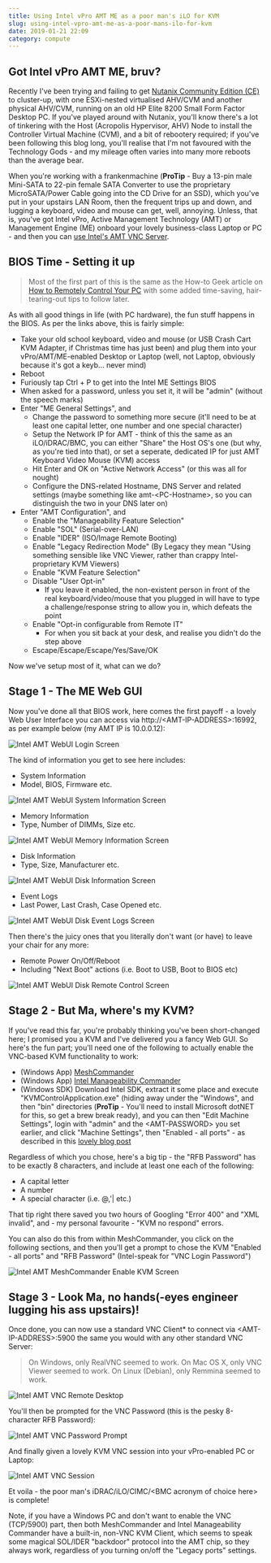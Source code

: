 ```yaml
---
title: Using Intel vPro AMT ME as a poor man's iLO for KVM
slug: using-intel-vpro-amt-me-as-a-poor-mans-ilo-for-kvm
date: 2019-01-21 22:09
category: compute
---
```


## Got Intel vPro AMT ME, bruv?
Recently I've been trying and failing to get [Nutanix Community Edition (CE)](https://www.nutanix.com/products/community-edition/) to cluster-up, with one ESXi-nested virtualised AHV/CVM and another physical AHV/CVM, running on an old HP Elite 8200 Small Form Factor Desktop PC. If you've played around with Nutanix, you'll know there's a lot of tinkering with the Host (Acropolis Hypervisor, AHV) Node to install the Controller Virtual Machine (CVM), and a bit of rebootery required; if you've been following this blog long, you'll realise that I'm not favoured with the Technology Gods - and my mileage often varies into many more reboots than the average bear.

When you're working with a frankenmachine (**ProTip** - Buy a 13-pin male Mini-SATA to 22-pin female SATA Converter to use the proprietary MicroSATA/Power Cable going into the CD Drive for an SSD), which you've put in your upstairs LAN Room, then the frequent trips up and down, and lugging a keyboard, video and mouse can get, well, annoying. Unless, that is, you've got Intel vPro, Active Management Technology (AMT) or Management Engine (ME) onboard your lovely business-class Laptop or PC - and then you can [use Intel's AMT VNC Server](https://blog.michael.kuron-germany.de/2011/10/using-intel-amts-vnc-server/).

## BIOS Time - Setting it up
> Most of the first part of this is the same as the How-to Geek article on [How to Remotely Control Your PC](https://www.howtogeek.com/56538/how-to-remotely-control-your-pc-even-when-it-crashes/) with some added time-saving, hair-tearing-out tips to follow later.

As with all good things in life (with PC hardware), the fun stuff happens in the BIOS. As per the links above, this is fairly simple:

- Take your old school keyboard, video and mouse (or USB Crash Cart KVM Adapter, if Christmas time has just been) and plug them into your vPro/AMT/ME-enabled Desktop or Laptop (well, not Laptop, obviously because it's got a keyb... never mind)
- Reboot
- Furiously tap Ctrl + P to get into the Intel ME Settings BIOS
- When asked for a password, unless you set it, it will be "admin" (without the speech marks)
- Enter "ME General Settings", and
  - Change the password to something more secure (it'll need to be at least one capital letter, one number and one special character)
  - Setup the Network IP for AMT - think of this the same as an iLO/iDRAC/BMC, you can either "Share" the Host OS's one (but why, as you're tied into that), or set a seperate, dedicated IP for just AMT Keyboard Video Mouse (KVM) access
  - Hit Enter and OK on "Active Network Access" (or this was all for nought)
  - Configure the DNS-related Hostname, DNS Server and related settings (maybe something like amt-&lt;PC-Hostname&gt;, so you can distinguish the two in your DNS later on)
- Enter "AMT Configuration", and
  - Enable the "Manageability Feature Selection"
  - Enable "SOL" (Serial-over-LAN)
  - Enable "IDER" (ISO/Image Remote Booting)
  - Enable "Legacy Redirection Mode" (By Legacy they mean "Using something sensible like VNC Viewer, rather than crappy Intel-proprietary KVM Viewers)
  - Enable "KVM Feature Selection"
  - Disable "User Opt-in"
    - If you leave it enabled, the non-existent person in front of the real keyboard/video/mouse that you plugged in will have to type a challenge/response string to allow you in, which defeats the point
  - Enable "Opt-in configurable from Remote IT"
    - For when you sit back at your desk, and realise you didn't do the step above
  - Escape/Escape/Escape/Yes/Save/OK

Now we've setup most of it, what can we do?

## Stage 1 - The ME Web GUI
Now you've done all that BIOS work, here comes the first payoff - a lovely Web User Interface you can access via http://&lt;AMT-IP-ADDRESS&gt;:16992, as per example below (my AMT IP is 10.0.0.12):

![Intel AMT WebUI Login Screen](/static/img/amt_webui_login.gif)

The kind of information you get to see here includes:

- System Information
 - Model, BIOS, Firmware etc.

![Intel AMT WebUI System Information Screen](/static/img/amt_webui_sysinfo.gif)

- Memory Information
 - Type, Number of DIMMs, Size etc.

![Intel AMT WebUI Memory Information Screen](/static/img/amt_webui_meminfo.gif)

- Disk Information
 - Type, Size, Manufacturer etc.

![Intel AMT WebUI Disk Information Screen](/static/img/amt_webui_diskinfo.gif)

- Event Logs
 - Last Power, Last Crash, Case Opened etc.

![Intel AMT WebUI Disk Event Logs Screen](/static/img/amt_webui_eventlogs.gif)

Then there's the juicy ones that you literally don't want (or have) to leave your chair for any more:

- Remote Power On/Off/Reboot
 - Including "Next Boot" actions (i.e. Boot to USB, Boot to BIOS etc)

![Intel AMT WebUI Disk Remote Control Screen](/static/img/amt_webui_remotecontrol.gif)

## Stage 2 - But Ma, where's my KVM?
If you've read this far, you're probably thinking you've been short-changed here; I promised you a KVM and I've delivered you a fancy Web GUI. So here's the fun part; you'll need one of the following to actually enable the VNC-based KVM functionality to work:

- (Windows App) [MeshCommander](https://www.meshcommander.com/meshcommander)
- (Windows App) [Intel Manageability Commander](https://downloadcenter.intel.com/product/97425/Intel-Manageability-Commander)
- (Windows SDK) Download Intel SDK, extract it some place and execute "KVMControlApplication.exe" (hiding away under the "Windows", and then "bin" directories (**ProTip** - You'll need to install Microsoft dotNET for this, so get a brew break ready), and you can then "Edit Machine Settings", login with "admin" and the &lt;AMT-PASSWORD&gt; you set earlier, and click "Machine Settings", then "Enabled - all ports" - as described in this [lovely blog post](https://blog.michael.kuron-germany.de/2011/10/using-intel-amts-vnc-server/)

Regardless of which you chose, here's a big tip - the "RFB Password" has to be exactly 8 characters, and include at least one each of the following:

- A capital letter
- A number
- A special character (i.e. @,'| etc.)

That tip right there saved you two hours of Googling "Error 400" and "XML invalid", and - my personal favourite - "KVM no respond" errors.

You can also do this from within MeshCommander, you click on the following sections, and then you'll get a prompt to chose the KVM "Enabled - all ports" and "RFB Password" (Intel-speak for "VNC Login Password")

![Intel AMT MeshCommander Enable KVM Screen](/static/img/amt_meshcommander_enable_kvm.gif)

## Stage 3 - Look Ma, no hands(-eyes engineer lugging his ass upstairs)!
Once done, you can now use a standard VNC Client* to connect via &lt;AMT-IP-ADDRESS&gt;:5900 the same you would with any other standard VNC Server:

> On Windows, only RealVNC seemed to work. On Mac OS X, only VNC Viewer seemed to work. On Linux (Debian), only Remmina seemed to work.

![Intel AMT VNC Remote Desktop](/static/img/amt_vnc_firstconnect.gif)

You'll then be prompted for the VNC Password (this is the pesky 8-character RFB Password):

![Intel AMT VNC Password Prompt](/static/img/amt_vnc_password.gif)

And finally given a lovely KVM VNC session into your vPro-enabled PC or Laptop:

![Intel AMT VNC Session](/static/img/amt_vnc_kvm.gif)

Et voila - the poor man's iDRAC/iLO/CIMC/&lt;BMC acronym of choice here&gt; is complete!

Note, if you have a Windows PC and don't want to enable the VNC (TCP/5900) part, then both MeshCommander and Intel Manageability Commander have a built-in, non-VNC KVM Client, which seems to speak some magical SOL/IDER "backdoor" protocol into the AMT chip, so they always work, regardless of you turning on/off the "Legacy ports" settings.
